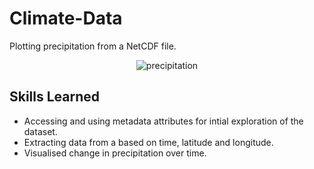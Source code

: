 # Climate-Data
Plotting precipitation from a NetCDF file. 


<div align="center">
  <img src="https://github.com/SirSebLancelot/Climate-Data/blob/main/precipitation_timelapse.gif?raw=true" alt="precipitation">
</div>

## Skills Learned
- Accessing and using metadata attributes for intial exploration of the dataset. 
- Extracting data from a based on time, latitude and longitude.
- Visualised change in precipitation over time.
